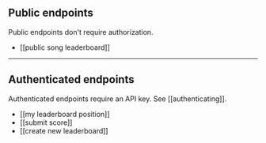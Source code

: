 ## Public endpoints
Public endpoints don't require authorization.

- [[public song leaderboard]]

---
## Authenticated endpoints
Authenticated endpoints require an API key. See [[authenticating]].

- [[my leaderboard position]]
- [[submit score]]
- [[create new leaderboard]]